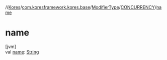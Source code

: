 //[Kores](../../../../index.md)/[com.koresframework.kores.base](../../index.md)/[ModifierType](../index.md)/[CONCURRENCY](index.md)/[name](name.md)

# name

[jvm]\
val [name](name.md): [String](https://kotlinlang.org/api/latest/jvm/stdlib/kotlin/-string/index.html)
